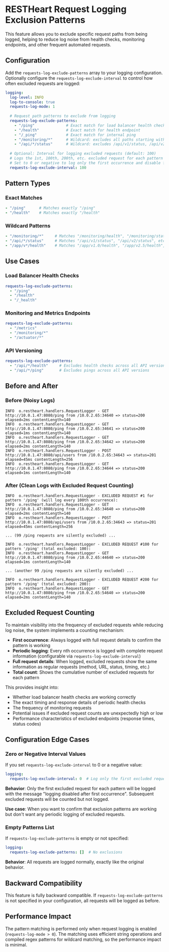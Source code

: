 # RESTHeart Request Logging Exclusion Patterns

This feature allows you to exclude specific request paths from being logged, helping to reduce log noise from health checks, monitoring endpoints, and other frequent automated requests.

## Configuration

Add the `requests-log-exclude-patterns` array to your logging configuration. Optionally configure the `requests-log-exclude-interval` to control how often excluded requests are logged:

```yaml
logging:
  log-level: INFO
  log-to-console: true
  requests-log-mode: 1
  
  # Request path patterns to exclude from logging
  requests-log-exclude-patterns:
    - "/ping"              # Exact match for load balancer health checks
    - "/health"            # Exact match for health endpoint  
    - "/_ping"             # Exact match for internal ping
    - "/monitoring/*"      # Wildcard: excludes all paths starting with /monitoring/
    - "/api/*/status"      # Wildcard: excludes /api/v1/status, /api/v2/status, etc.
  
  # Optional: Interval for logging excluded requests (default: 100)
  # Logs the 1st, 100th, 200th, etc. excluded request for each pattern
  # Set to 0 or negative to log only the first occurrence and disable further logging
  requests-log-exclude-interval: 100
```

## Pattern Types

### Exact Matches

```yaml
- "/ping"      # Matches exactly "/ping"
- "/health"    # Matches exactly "/health"
```

### Wildcard Patterns  

```yaml
- "/monitoring/*"     # Matches "/monitoring/health", "/monitoring/status", etc.
- "/api/*/status"     # Matches "/api/v1/status", "/api/v2/status", etc.
- "/app/v*/health"    # Matches "/app/v1.0/health", "/app/v2.5/health", etc.
```

## Use Cases

### Load Balancer Health Checks

```yaml
requests-log-exclude-patterns:
  - "/ping"
  - "/health"
  - "/_health"
```

### Monitoring and Metrics Endpoints

```yaml  
requests-log-exclude-patterns:
  - "/metrics"
  - "/monitoring/*"
  - "/actuator/*"
```

### API Versioning

```yaml
requests-log-exclude-patterns:
  - "/api/*/health"     # Excludes health checks across all API versions
  - "/api/*/ping"       # Excludes pings across all API versions
```

## Before and After

### Before (Noisy Logs)

```log
INFO  o.restheart.handlers.RequestLogger - GET http://10.0.1.47:8080/ping from /10.0.2.65:34640 => status=200 elapsed=2ms contentLength=140
INFO  o.restheart.handlers.RequestLogger - GET http://10.0.1.47:8080/ping from /10.0.2.65:34641 => status=200 elapsed=1ms contentLength=140
INFO  o.restheart.handlers.RequestLogger - GET http://10.0.1.47:8080/ping from /10.0.2.65:34642 => status=200 elapsed=2ms contentLength=140
INFO  o.restheart.handlers.RequestLogger - POST http://10.0.1.47:8080/api/users from /10.0.2.65:34643 => status=201 elapsed=45ms contentLength=256
INFO  o.restheart.handlers.RequestLogger - GET http://10.0.1.47:8080/ping from /10.0.2.65:34644 => status=200 elapsed=1ms contentLength=140
```

### After (Clean Logs with Excluded Request Counting)

```log
INFO  o.restheart.handlers.RequestLogger - EXCLUDED REQUEST #1 for pattern '/ping' (will log every 100th occurrence):
INFO  o.restheart.handlers.RequestLogger - GET http://10.0.1.47:8080/ping from /10.0.2.65:34640 => status=200 elapsed=2ms contentLength=140
INFO  o.restheart.handlers.RequestLogger - POST http://10.0.1.47:8080/api/users from /10.0.2.65:34643 => status=201 elapsed=45ms contentLength=256

... (99 /ping requests are silently excluded) ...

INFO  o.restheart.handlers.RequestLogger - EXCLUDED REQUEST #100 for pattern '/ping' (total excluded: 100):
INFO  o.restheart.handlers.RequestLogger - GET http://10.0.1.47:8080/ping from /10.0.2.65:44640 => status=200 elapsed=1ms contentLength=140

... (another 99 /ping requests are silently excluded) ...

INFO  o.restheart.handlers.RequestLogger - EXCLUDED REQUEST #200 for pattern '/ping' (total excluded: 200):
INFO  o.restheart.handlers.RequestLogger - GET http://10.0.1.47:8080/ping from /10.0.2.65:54640 => status=200 elapsed=2ms contentLength=140
```

## Excluded Request Counting

To maintain visibility into the frequency of excluded requests while reducing log noise, the system implements a counting mechanism:

- **First occurrence**: Always logged with full request details to confirm the pattern is working
- **Periodic logging**: Every nth occurrence is logged with complete request information (configurable via `requests-log-exclude-interval`)
- **Full request details**: When logged, excluded requests show the same information as regular requests (method, URL, status, timing, etc.)
- **Total count**: Shows the cumulative number of excluded requests for each pattern

This provides insight into:

- Whether load balancer health checks are working correctly
- The exact timing and response details of periodic health checks
- The frequency of monitoring requests
- Potential issues if excluded request counts are unexpectedly high or low
- Performance characteristics of excluded endpoints (response times, status codes)

## Configuration Edge Cases

### Zero or Negative Interval Values

If you set `requests-log-exclude-interval` to 0 or a negative value:

```yaml
logging:
  requests-log-exclude-interval: 0  # Log only the first excluded request
```

**Behavior**: Only the first excluded request for each pattern will be logged with the message "logging disabled after first occurrence". Subsequent excluded requests will be counted but not logged.

**Use case**: When you want to confirm that exclusion patterns are working but don't want any periodic logging of excluded requests.

### Empty Patterns List

If `requests-log-exclude-patterns` is empty or not specified:

```yaml
logging:
  requests-log-exclude-patterns: []  # No exclusions
```

**Behavior**: All requests are logged normally, exactly like the original behavior.

## Backward Compatibility

This feature is fully backward compatible. If `requests-log-exclude-patterns` is not specified in your configuration, all requests will be logged as before.

## Performance Impact

The pattern matching is performed only when request logging is enabled (`requests-log-mode > 0`). The matching uses efficient string operations and compiled regex patterns for wildcard matching, so the performance impact is minimal.
